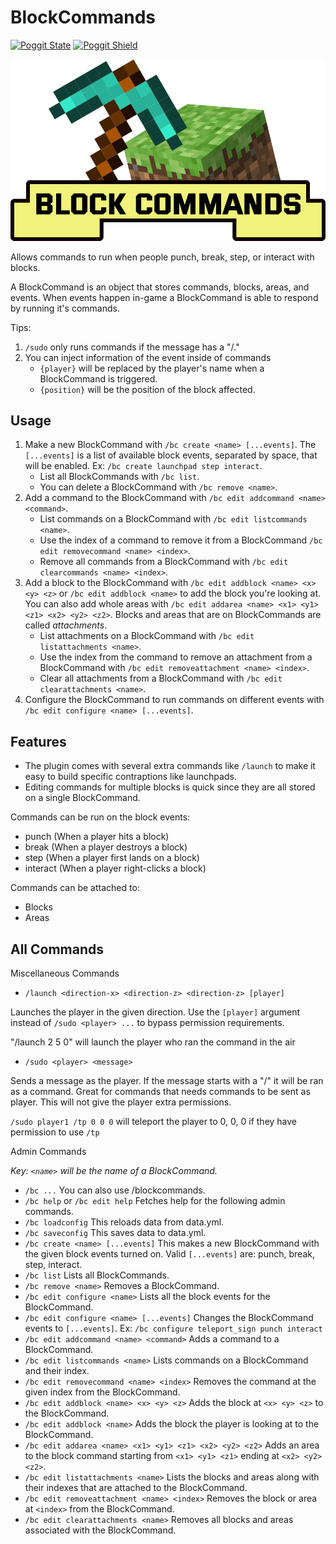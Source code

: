 # BlockCommands

[![Poggit State](https://poggit.pmmp.io/shield.state/BlockCommands)](https://poggit.pmmp.io/p/BlockCommands)
[![Poggit Shield](https://poggit.pmmp.io/shield.api/BlockCommands)](https://poggit.pmmp.io/p/BlockCommands)

<div align="center">
  <img src="assets/icon.png">
</div>

Allows commands to run when people punch, break, step, or interact with blocks.

A BlockCommand is an object that stores commands, blocks, areas, and events. When events happen in-game a BlockCommand is able to respond by running it's commands.

Tips:

1.  `/sudo` only runs commands if the message has a "/."
2.  You can inject information of the event inside of commands
    -   `{player}` will be replaced by the player's name when a BlockCommand is triggered.
    -   `{position}` will be the position of the block affected.

## Usage

1. Make a new BlockCommand with `/bc create <name> [...events]`. The `[...events]` is a list of available block events, separated by space, that will be enabled. Ex: `/bc create launchpad step interact`.
    - List all BlockCommands with `/bc list`.
    - You can delete a BlockCommand with `/bc remove <name>`.
2. Add a command to the BlockCommand with `/bc edit addcommand <name> <command>`.
    - List commands on a BlockCommand with `/bc edit listcommands <name>`.
    - Use the index of a command to remove it from a BlockCommand `/bc edit removecommand <name> <index>`.
    - Remove all commands from a BlockCommand with `/bc edit clearcommands <name> <index>`.
3. Add a block to the BlockCommand with `/bc edit addblock <name> <x> <y> <z>` or `/bc edit addblock <name>` to add the block you're looking at. You can also add whole areas with `/bc edit addarea <name> <x1> <y1> <z1> <x2> <y2> <z2>`. Blocks and areas that are on BlockCommands are called _attachments_.
    - List attachments on a BlockCommand with `/bc edit listattachments <name>`.
    - Use the index from the command to remove an attachment from a BlockCommand with `/bc edit removeattachment <name> <index>`.
    - Clear all attachments from a BlockCommand with `/bc edit clearattachments <name>`.
4. Configure the BlockCommand to run commands on different events with `/bc edit configure <name> [...events]`.

## Features

-   The plugin comes with several extra commands like `/launch` to make it easy to build specific contraptions like launchpads.
-   Editing commands for multiple blocks is quick since they are all stored on a single BlockCommand.

Commands can be run on the block events:

-   punch (When a player hits a block)
-   break (When a player destroys a block)
-   step (When a player first lands on a block)
-   interact (When a player right-clicks a block)

Commands can be attached to:

-   Blocks
-   Areas

## All Commands

Miscellaneous Commands

-   `/launch <direction-x> <direction-z> <direction-z> [player]`

Launches the player in the given direction. Use the `[player]` argument instead of `/sudo <player> ...` to bypass permission requirements.

"/launch 2 5 0" will launch the player who ran the command in the air

-   `/sudo <player> <message>`

Sends a message as the player. If the message starts with a "/" it will be ran as a command. Great for commands that needs commands to be sent as player. This will not give the player extra permissions.

`/sudo player1 /tp 0 0 0` will teleport the player to 0, 0, 0 if they have permission to use `/tp`

Admin Commands

_Key: `<name>` will be the name of a BlockCommand._

-   `/bc ...`
    You can also use /blockcommands.
-   `/bc help` or `/bc edit help`
    Fetches help for the following admin commands.
-   `/bc loadconfig`
    This reloads data from data.yml.
-   `/bc saveconfig`
    This saves data to data.yml.
-   `/bc create <name> [...events]`
    This makes a new BlockCommand with the given block events turned on. Valid `[...events]` are: punch, break, step, interact.
-   `/bc list`
    Lists all BlockCommands.
-   `/bc remove <name>`
    Removes a BlockCommand.
-   `/bc edit configure <name>`
    Lists all the block events for the BlockCommand.
-   `/bc edit configure <name> [...events]`
    Changes the BlockCommand events to `[...events]`. Ex: `/bc configure teleport_sign punch interact`
-   `/bc edit addcommand <name> <command>`
    Adds a command to a BlockCommand.
-   `/bc edit listcommands <name>`
    Lists commands on a BlockCommand and their index.
-   `/bc edit removecommand <name> <index>`
    Removes the command at the given index from the BlockCommand.
-   `/bc edit addblock <name> <x> <y> <z>`
    Adds the block at `<x> <y> <z>` to the BlockCommand.
-   `/bc edit addblock <name>`
    Adds the block the player is looking at to the BlockCommand.
-   `/bc edit addarea <name> <x1> <y1> <z1> <x2> <y2> <z2>`
    Adds an area to the block command starting from `<x1> <y1> <z1>` ending at `<x2> <y2> <z2>`.
-   `/bc edit listattachments <name>`
    Lists the blocks and areas along with their indexes that are attached to the BlockCommand.
-   `/bc edit removeattachment <name> <index>`
    Removes the block or area at `<index>` from the BlockCommand.
-   `/bc edit clearattachments <name>`
    Removes all blocks and areas associated with the BlockCommand.
